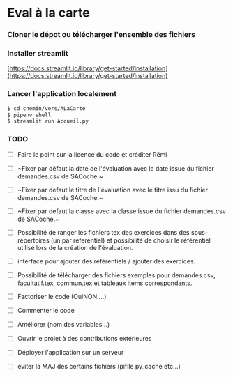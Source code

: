 # Eval à la carte

### Cloner le dépot ou télécharger l'ensemble des fichiers 

### Installer streamlit 

[https://docs.streamlit.io/library/get-started/installation](https://docs.streamlit.io/library/get-started/installation)

### Lancer l'application localement

```bash
$ cd chemin/vers/ALaCarte
$ pipenv shell
$ streamlit run Accueil.py

```

### TODO

* [ ] Faire le point sur la licence du code et créditer Rémi
* [ ]  ~Fixer par défaut la date de l'évaluation avec la date issue du fichier demandes.csv de SACoche.~
* [ ] ~Fixer par defaut le titre de l'évaluation avec le titre issu du fichier demandes.csv de SACoche.~
* [ ] ~Fixer par defaut la classe avec la classe issue du fichier demandes.csv de SACoche.~
* [ ] Possibilité de ranger les fichiers tex des exercices dans des sous-répertoires (un par referentiel) et possibilité de choisir le référentiel utilisé lors de la création de l'évaluation.
* [ ] interface pour ajouter des référentiels / ajouter des exercices.
* [ ] Possibilité de télécharger des fichiers exemples pour demandes.csv, facultatif.tex, commun.tex et tableaux items correspondants. 
* [ ] Factoriser le code (OuiNON....)
* [ ] Commenter le code
* [ ] Améliorer (nom des variables...)
* [ ] Ouvrir le projet à des contributions extérieures
* [ ] Déployer l'application sur un serveur
* [ ] éviter la MAJ des certains fichiers (pifile py_cache etc...) 


